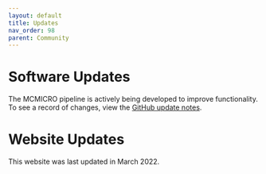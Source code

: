 ```yaml
---
layout: default
title: Updates
nav_order: 98
parent: Community
---
```


# Software Updates

The MCMICRO pipeline is actively being developed to improve functionality. To see a record of changes, view the [GitHub update notes](https://github.com/labsyspharm/mcmicro/blob/master/CHANGES.md).
  

# Website Updates

This website was last updated in March 2022.
